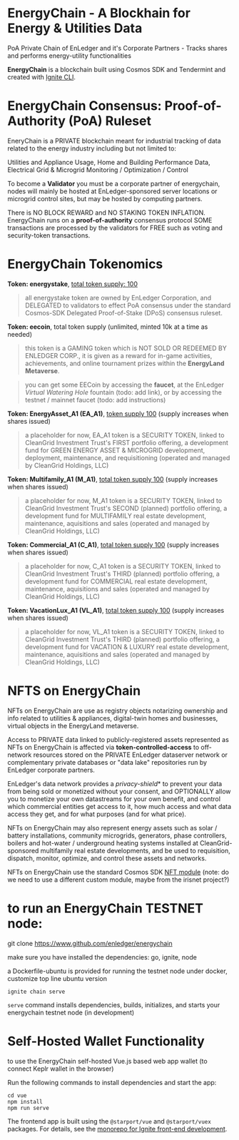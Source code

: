 # EnergyChain - A Blockhain for Energy & Utilities Data
PoA Private Chain of EnLedger and it's Corporate Partners - Tracks shares and performs energy-utility functionalities

**EnergyChain** is a blockchain built using Cosmos SDK and Tendermint and created with [Ignite CLI](https://ignite.com/cli).

# EnergyChain Consensus: Proof-of-Authority (PoA) Ruleset

EneryChain is a PRIVATE blockchain meant for industrial tracking of data related to the energy industry including but not limited to:

Utilities and Appliance Usage, Home and Building Performance Data, Electrical Grid & Microgrid Monitoring / Optimization / Control

To become a **Validator** you must be a corporate partner of energychain, nodes will mainly be hosted at EnLedger-sponsored server locations or microgrid control sites, but may be hosted by computing partners.

There is NO BLOCK REWARD and NO STAKING TOKEN INFLATION. EnergyChain runs on a **proof-of-authority** consensus protocol SOME transactions are processed by the validators for FREE such as voting and security-token transactions.

# EnergyChain Tokenomics

**Token: energystake**, <u>total token supply: 100</u>

> all energystake token are owned by EnLedger Corporation, and DELEGATED to validators to effect PoA consensus under the standard Cosmos-SDK Delegated Proof-of-Stake (DPoS) consensus ruleset.

**Token: eecoin**, total token supply (unlimited, minted 10k at a time as needed)

> this token is a GAMING token which is NOT SOLD OR REDEEMED BY ENLEDGER CORP., it is given as a reward for in-game activities, achievements, and online tournament prizes within the **EnergyLand Metaverse**.

> you can get some EECoin by accessing the **faucet**, at the EnLedger *Virtual Watering Hole* fountain (todo: add link), or by accessing the testnet / mainnet faucet (todo: add instructions)

**Token: EnergyAsset_A1 (EA_A1)**, <u>token supply 100</u> (supply increases when shares issued)

> a placeholder for now, EA_A1 token is a SECURITY TOKEN, linked to CleanGrid Investment Trust's FIRST portfolio offering, a development fund for GREEN ENERGY ASSET & MICROGRID development, deployment, maintenance, and requisitioning (operated and managed by CleanGrid Holdings, LLC)

**Token: Multifamily_A1 (M_A1)**, <u>total token supply 100</u> (supply increases when shares issued)

> a placeholder for now, M_A1 token is a SECURITY TOKEN, linked to CleanGrid Investment Trust's SECOND (planned) portfolio offering, a development fund for MULTIFAMILY real estate development, maintenance, aquisitions and sales (operated and managed by CleanGrid Holdings, LLC)

**Token: Commercial_A1 (C_A1)**, <u>total token supply 100</u> (supply increases when shares issued)

> a placeholder for now, C_A1 token is a SECURITY TOKEN, linked to CleanGrid Investment Trust's THIRD (planned) portfolio offering, a development fund for COMMERCIAL real estate development, maintenance, aquisitions and sales (operated and managed by CleanGrid Holdings, LLC)

**Token: VacationLux_A1 (VL_A1)**, <u>total token supply 100</u> (supply increases when shares issued)

> a placeholder for now, VL_A1 token is a SECURITY TOKEN, linked to CleanGrid Investment Trust's THIRD (planned) portfolio offering, a development fund for VACATION & LUXURY real estate development, maintenance, aquisitions and sales (operated and managed by CleanGrid Holdings, LLC)

# NFTS on EnergyChain

NFTs on EnergyChain are use as registry objects notarizing ownership and info related to utilities & appliances, digital-twin homes and businesses, virtual objects in the EnergyLand metaverse.

Access to PRIVATE data linked to publicly-registered assets represented as NFTs on EnergyChain is affected via **token-controlled-access** to off-network resources stored on the PRIVATE EnLedger dataserver network or complementary private databases or "data lake" repositories run by EnLedger corporate partners.

EnLedger's data network provides a *privacy-shield** to prevent your data from being sold or monetized without your consent, and OPTIONALLY allow you to monetize your own datastreams for your own benefit, and control which commercial entities get access to it, how much access and what data access they get, and for what purposes (and for what price).

NFTs on EnergyChain may also represent energy assets such as solar / battery installations, community microgrids, generators, phase controllers, boilers and hot-water / underground heating systems installed at CleanGrid-sponsored multifamily real estate developments, and be used to requisition, dispatch, monitor, optimize, and control these assets and networks.

NFTs on EnergyChain use the standard Cosmos SDK [NFT module](https://docs.cosmos.network/v0.47/modules/nft) (note: do we need to use a different custom module, maybe from the irisnet project?)

# to run an EnergyChain TESTNET node:

git clone https://www.github.com/enledger/energychain

make sure you have installed the dependencies: go, ignite, node

a Dockerfile-ubuntu is provided for running the testnet node under docker, customize top line ubuntu version

```
ignite chain serve
```

`serve` command installs dependencies, builds, initializes, and starts your energychain testnet node (in development)

# Self-Hosted Wallet Functionality

to use the EnergyChain self-hosted Vue.js based web app wallet (to connect Keplr wallet in the browser)

Run the following commands to install dependencies and start the app:

```
cd vue
npm install
npm run serve
```

The frontend app is built using the `@starport/vue` and `@starport/vuex` packages. For details, see the [monorepo for Ignite front-end development](https://github.com/ignite/web).





